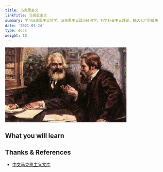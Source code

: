 ```yaml
---
title: 马克思主义
linkTitle: 马克思主义
summary: 学习马克思主义哲学、马克思主义政治经济学、科学社会主义理论，精选无产阶级伟大导师马克思和恩格斯的重要著作。
date: '2021-01-24'
type: docs
weight: 10
---
```


![](cover.png)

## What you will learn

## Thanks & References

- [中文马克思主义文库](https://www.marxists.org/chinese/index.html)